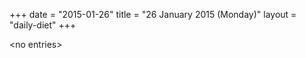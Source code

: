 +++
date = "2015-01-26"
title = "26 January 2015 (Monday)"
layout = "daily-diet"
+++


\<no entries\>
